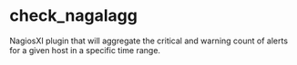 # check_nagalagg
NagiosXI plugin that will aggregate the critical and warning count of alerts for a given host in a specific time range. 
